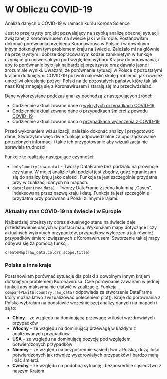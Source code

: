 # W Obliczu COVID-19
Analiza danych o COVID-19 w ramach kursu Korona Science

Jest to przejrzysty projekt pozwalający na szybką analizę obecnej sytuacji związanej z Koronawirusem na świecie jak i w Europie. Postanowiłam dokonać porównania przebiegu Koronawirusa w Polsce i w dowolnym innym dotkniętym tym problemem kraju na świecie. Zależało mi na głównie na przejrzystym i dobrze dopracowanym kodzie zamkniętym w funkcje czyniące go uniwersalnym pod względem wyboru Krajów do porównania, i aby to porównanie było jak najbardziej przejrzyste oraz dawało jasne i zrozumiałe wyniki. Uważam, że porównanie sytuacji w Polsce z pozostałymi krajami dotkniętymi COVID-19 pozwoli nakreślić skalę problemu, jak również umożliwi określenie pozycji Polski na tle pozostałych państw, które tak jak nasz Kraj zmagają się z Koronawirusem i starają się mu przeciwdziałać. 

Dane wykorzystane podczas analizy pochodzą z następujących źródeł:
- Codziennie aktualizowane dane o [wykrytych przypadkach COVID-19](https://raw.githubusercontent.com/CSSEGISandData/COVID-19/master/csse_covid_19_data/csse_covid_19_time_series/time_series_covid19_confirmed_global.csv)
- Codziennie aktualizowane dane o [przypadkach śmierci z powodu COVID-19](https://raw.githubusercontent.com/CSSEGISandData/COVID-19/master/csse_covid_19_data/csse_covid_19_time_series/time_series_covid19_deaths_global.csv)
- Codziennie aktualizowane dano o [przypadkach wyleczenia z COVID-19](https://raw.githubusercontent.com/CSSEGISandData/COVID-19/master/csse_covid_19_data/csse_covid_19_time_series/time_series_covid19_recovered_global.csv)

Przed wykonaniem wizualizacji, należało dokonać analizy i przygotować dane. Stworzyłam więc dwie funkcje odpowiedzialne za uporządkowanie potrzebnych informacji i takie ich przygotowanie aby wizualizacja nie sprawiała trudności. 

Funkcje te realizują następujące czynności:
- `onlyCountry(raw_data)` - Tworzy DataFrame bez podziału na prowincje czy
stany. W mojej analizie taki podział jest zbędny, gdyż ograniczam się do analizy kraju
jako całości. Funkcja ta jest szczególnie przydatna przy wizualizacji danych na mapach.
-  `dataclean(raw_data)` – Tworzy DataFrame z jedną kolumną „Cases”,
indeksowaną przez nazwę kraju i datę. Funkcja ta jest szczególnie przydatna przy
porównaniu Polski z innymi krajami.

### Aktualny stan COVID-19 na świecie i w Europie

Najbardziej przejrzysty obraz aktualnego stanu na świecie daje przedstawienie danych w postaci map. Wykonałam mapy dotyczące liczy aktualnych wykrytych przypadków, przypadków wyleczenia jak również przypadków śmierci związanych z Koronawirusem.
Stworzenie takiej mapy odbywa się za pomocą funkcji:
```
createMap(raw_data,colors,scope,title)
``` 

### Polska a inne kraje

Postanowiłam porównać sytuacje dla polski z dowolnym innym krajem dotkniętym problemem Koronawirusa. Całe porównanie zawarłam w jednej funkcji aby maksymalnie ułatwić wizualizację. Funkcja `comparePLwith(country,raw_data)` odpowiada za stworzenie DataFrame który można łatwo zwizualizować poleceniem plot(). Kraje do porównania z Polską wybrałam na podstawie wcześniejszej analizy danych na mapach i są to:

- **Chiny** – ze względu na dominującą przewagę w ilości wyzdrowiałych przypadków
- **Włochy** – ze względu na dominującą przewagę w każdym z analizowanych przypadków
- **USA** – ze względu na dominującą pozycję pod względem potwierdzonych przypadków
- **Niemcy** – ze względu na bezpośrednie sąsiedztwo z Polską, dużą ilość potwierdzonych jak również wyzdrowiałych przypadków i bardzo małą ilość śmierci.
- **Czechy** – ze względu na podobną sytuację i bezpośrednie sąsiedztwo z naszym Krajem
